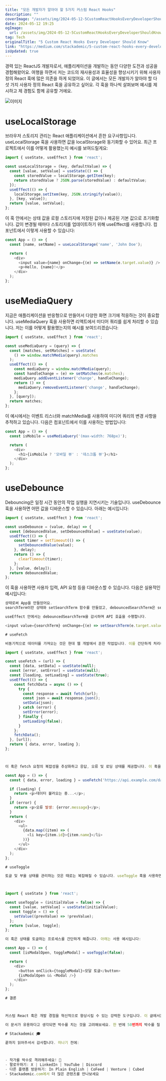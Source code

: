 ```yaml
---
title: "모든 개발자가 알아야 할 5가지 커스텀 React Hooks"
description: ""
coverImage: "/assets/img/2024-05-12-5CustomReactHooksEveryDeveloperShouldKnow_0.png"
date: 2024-05-12 19:25
ogImage: 
  url: /assets/img/2024-05-12-5CustomReactHooksEveryDeveloperShouldKnow_0.png
tag: Tech
originalTitle: "5 Custom React Hooks Every Developer Should Know"
link: "https://medium.com/stackademic/5-custom-react-hooks-every-developer-should-know-4183af96cecc"
isUpdated: true
---
```





경력 있는 ReactJS 개발자로서, 애플리케이션을 개발하는 동안 다양한 도전과 성공을 경험해왔어요. 여행을 하면서 저는 코드의 재사용성과 효율성을 향상시키기 위해 사용자 정의 React 훅에 많은 의존을 하게 되었어요. 이 글에서는 모든 개발자가 알아야 할 다섯 가지 사용자 정의 React 훅을 공유하고 싶어요. 각 훅을 하나씩 살펴보며 예시를 제시하고 제 경험도 함께 공유할 거에요.

![이미지](/assets/img/2024-05-12-5CustomReactHooksEveryDeveloperShouldKnow_0.png)


# useLocalStorage

브라우저 스토리지 관리는 React 애플리케이션에서 흔한 요구사항입니다. useLocalStorage 훅을 사용하면 값을 localStorage와 동기화할 수 있어요. 최근 프로젝트에서 이를 어떻게 활용했는지 예시를 보여드릴게요:



```js
import { useState, useEffect } from 'react';

const useLocalStorage = (key, defaultValue) => {
  const [value, setValue] = useState(() => {
    const storedValue = localStorage.getItem(key);
    return storedValue ? JSON.parse(storedValue) : defaultValue;
  });
  useEffect(() => {
    localStorage.setItem(key, JSON.stringify(value));
  }, [key, value]);
  return [value, setValue];
};
```

이 훅 안에서는 상태 값을 로컬 스토리지에 저장된 값이나 제공된 기본 값으로 초기화합니다. 값이 변경될 때마다 스토리지를 업데이트하기 위해 useEffect를 사용합니다. 컴포넌트에서 이렇게 사용할 수 있습니다:

```js
const App = () => {
  const [name, setName] = useLocalStorage('name', 'John Doe');

  return (
    <div>
      <input value={name} onChange={(e) => setName(e.target.value)} />
      <p>Hello, {name}!</p>
    </div>
  );
};
```

# useMediaQuery




지금은 애플리케이션을 반응형으로 만들어서 다양한 화면 크기에 적응하는 것이 중요합니다. useMediaQuery 훅을 사용하면 리액트에서 미디어 쿼리를 쉽게 처리할 수 있습니다. 저는 이를 어떻게 활용했는지의 예시를 보여드리겠습니다:

```js
import { useState, useEffect } from 'react';

const useMediaQuery = (query) => {
  const [matches, setMatches] = useState(
    () => window.matchMedia(query).matches
  );
  useEffect(() => {
    const mediaQuery = window.matchMedia(query);
    const handleChange = (e) => setMatches(e.matches);
    mediaQuery.addEventListener('change', handleChange);
    return () => {
      mediaQuery.removeEventListener('change', handleChange);
    };
  }, [query]);
  return matches;
};
```

이 예시에서는 이벤트 리스너와 matchMedia를 사용하여 미디어 쿼리의 변경 사항을 추적하고 있습니다. 다음은 컴포넌트에서 이를 사용하는 방법입니다:

```js
const App = () => {
  const isMobile = useMediaQuery('(max-width: 768px)');

  return (
    <div>
      <h1>{isMobile ? '모바일 뷰' : '데스크톱 뷰'}</h1>
    </div>
  );
};
```



# useDebounce

Debouncing은 일정 시간 동안의 작업 실행을 지연시키는 기술입니다. useDebounce 훅을 사용하면 어떤 값을 디바운스할 수 있습니다. 아래는 예시입니다:

```js
import { useState, useEffect } from 'react';

const useDebounce = (value, delay) => {
  const [debouncedValue, setDebouncedValue] = useState(value);
  useEffect(() => {
    const timer = setTimeout(() => {
      setDebouncedValue(value);
    }, delay);
    return () => {
      clearTimeout(timer);
    };
  }, [value, delay]);
  return debouncedValue;
};
```

이 훅을 사용하면 사용자 입력, API 요청 등을 디바운스할 수 있습니다. 다음은 실용적인 예시입니다:



```js
상태로써 App을 만들었어요. 
searchTerm이란 상태와 setSearchTerm 함수를 만들었고, debouncedSearchTerm은 searchTerm을 500 밀리초로 지연시키는 함수를 사용하고 있어요.

useEffect 안에서는 debouncedSearchTerm을 감시하며 API 호출을 수행합니다.

<input value={searchTerm} onChange={(e) => setSearchTerm(e.target.value)} />

# useFetch

비동기적으로 데이터를 가져오는 것은 현대 웹 개발에서 흔한 작업입니다. 이를 간단하게 처리해주는 useFetch 훅을 알아봅시다.

import { useState, useEffect } from 'react';

const useFetch = (url) => {
  const [data, setData] = useState(null);
  const [error, setError] = useState(null);
  const [loading, setLoading] = useState(true);
  useEffect(() => {
    const fetchData = async () => {
      try {
        const response = await fetch(url);
        const json = await response.json();
        setData(json);
      } catch (error) {
        setError(error);
      } finally {
        setLoading(false);
      }
    };
    fetchData();
  }, [url]);
  return { data, error, loading };
};



이 훅은 fetch 요청의 복잡성을 추상화하고 응답, 오류 및 로딩 상태를 제공합니다. 이 훅을 사용하는 방법은 다음과 같습니다:

const App = () => {
  const { data, error, loading } = useFetch('https://api.example.com/data');

  if (loading) {
    return <p>데이터 불러오는 중...</p>;
  }
  if (error) {
    return <p>오류 발생: {error.message}</p>;
  }
  return (
    <div>
      <ul>
        {data.map((item) => (
          <li key={item.id}>{item.name}</li>
        ))}
      </ul>
    </div>
  );
};

# useToggle

토글 및 부울 상태를 관리하는 것은 때로는 복잡해질 수 있습니다. useToggle 훅을 사용하면 부울 상태를 쉽게 다룰 수 있습니다. 여기에 간단한 구현 방법이 있습니다:



import { useState } from 'react';

const useToggle = (initialValue = false) => {
  const [value, setValue] = useState(initialValue);
  const toggle = () => {
    setValue((prevValue) => !prevValue);
  };
  return [value, toggle];
};

이 훅은 상태를 토글하는 프로세스를 간단하게 해줍니다. 아래는 사용 예시입니다:

const App = () => {
  const [isModalOpen, toggleModal] = useToggle(false);

  return (
    <div>
      <button onClick={toggleModal}>모달 토글</button>
      {isModalOpen && <Modal />}
    </div>
  );
};

# 결론



커스텀 React 훅은 개발 경험을 혁신적으로 향상시킬 수 있는 강력한 도구입니다. 이 글에서는 useLocalStorage, useMediaQuery, useDebounce, useFetch, 그리고 useToggle이라는 다섯 가지 커스텀 훅을 탐구했습니다. 이러한 훅을 활용하여 제 코드베이스를 최적화하고 코드 재사용성을 높이며 고품질 애플리케이션을 제공할 수 있었습니다. 여러분이 이 훅들을 저만큼 유용하게 느끼셨으면 좋겠네요. 즐거운 코딩 되세요!

이 문서가 유용하다고 생각되면 박수를 치는 것을 고려해보세요. 한 번에 50번까지 박수를 칠 수 있어요!

# Stackademic 🎓

끝까지 읽어주셔서 감사합니다. 떠나기 전에:



- 작가를 박수로 격려해주세요! 👏
- 팔로우하기: X | LinkedIn | YouTube | Discord
- 다른 플랫폼 방문하기: In Plain English | CoFeed | Venture | Cubed
- Stackademic.com에서 더 많은 콘텐츠를 만나보세요